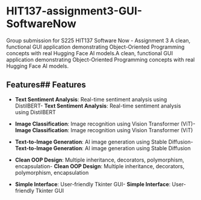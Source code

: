 # HIT137-assignment3-GUI-SoftwareNow
Group submission for S225 HIT137 Software Now - Assignment 3
A clean, functional GUI application demonstrating Object-Oriented Programming concepts with real Hugging Face AI models.A clean, functional GUI application demonstrating Object-Oriented Programming concepts with real Hugging Face AI models.
## Features## Features



- **Text Sentiment Analysis**: Real-time sentiment analysis using DistilBERT- **Text Sentiment Analysis**: Real-time sentiment analysis using DistilBERT

- **Image Classification**: Image recognition using Vision Transformer (ViT)- **Image Classification**: Image recognition using Vision Transformer (ViT)

- **Text-to-Image Generation**: AI image generation using Stable Diffusion- **Text-to-Image Generation**: AI image generation using Stable Diffusion

- **Clean OOP Design**: Multiple inheritance, decorators, polymorphism, encapsulation- **Clean OOP Design**: Multiple inheritance, decorators, polymorphism, encapsulation

- **Simple Interface**: User-friendly Tkinter GUI- **Simple Interface**: User-friendly Tkinter GUI

